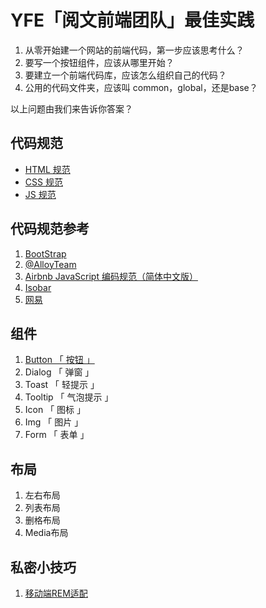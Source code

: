 # YFE「阅文前端团队」最佳实践

1. 从零开始建一个网站的前端代码，第一步应该思考什么？
2. 要写一个按钮组件，应该从哪里开始？
3. 要建立一个前端代码库，应该怎么组织自己的代码？
4. 公用的代码文件夹，应该叫 common，global，还是base？

以上问题由我们来告诉你答案？

## 代码规范

- [HTML 规范](https://github.com/yued-fe/YFE-BP/issues/6)
- [CSS 规范](https://github.com/yued-fe/YFE-BP/issues/7)
- [JS 规范](https://github.com/yued-fe/YFE-BP/issues/8)

## 代码规范参考

1. [BootStrap](https://codeguide.bootcss.com/)
2. [@AlloyTeam](http://alloyteam.github.io/CodeGuide/)
3. [Airbnb JavaScript 编码规范（简体中文版）](https://github.com/yuche/javascript#table-of-contents)
4. [Isobar](http://coderlmn.github.io/code-standards/)
5. [网易](http://nec.netease.com/standard)

## 组件

1. [Button 「 按钮 」](https://yued-fe.github.io/YFE-BP/components/Button/index.html)
2. Dialog 「 弹窗 」
3. Toast 「 轻提示 」
4. Tooltip 「 气泡提示 」
5. Icon 「 图标 」
6. Img 「 图片 」
7. Form 「 表单 」

## 布局
1. 左右布局
2. 列表布局
3. 删格布局
4. Media布局 


## 私密小技巧
1. [ 移动端REM适配 ](https://yued-fe.github.io/YFE-BP/tips/Rem/index.html)
